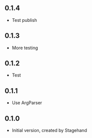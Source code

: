 ## 0.1.4

- Test publish

## 0.1.3

- More testing

## 0.1.2

- Test

## 0.1.1

- Use ArgParser

## 0.1.0

- Initial version, created by Stagehand

